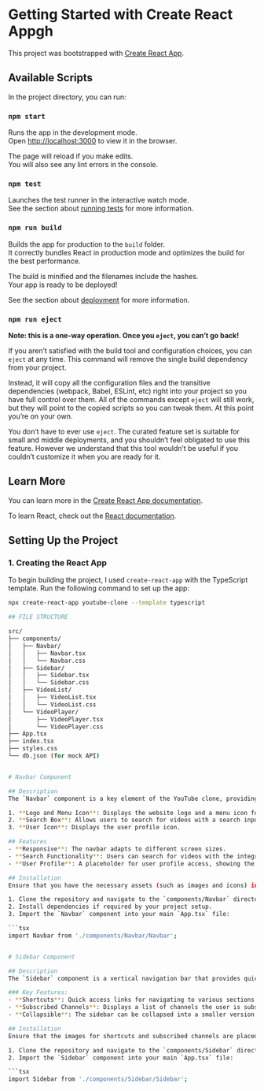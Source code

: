 # Getting Started with Create React Appgh

This project was bootstrapped with [Create React App](https://github.com/facebook/create-react-app).

## Available Scripts

In the project directory, you can run:

### `npm start`

Runs the app in the development mode.\
Open [http://localhost:3000](http://localhost:3000) to view it in the browser.

The page will reload if you make edits.\
You will also see any lint errors in the console.

### `npm test`

Launches the test runner in the interactive watch mode.\
See the section about [running tests](https://facebook.github.io/create-react-app/docs/running-tests) for more information.

### `npm run build`

Builds the app for production to the `build` folder.\
It correctly bundles React in production mode and optimizes the build for the best performance.

The build is minified and the filenames include the hashes.\
Your app is ready to be deployed!

See the section about [deployment](https://facebook.github.io/create-react-app/docs/deployment) for more information.

### `npm run eject`

**Note: this is a one-way operation. Once you `eject`, you can’t go back!**

If you aren’t satisfied with the build tool and configuration choices, you can `eject` at any time. This command will remove the single build dependency from your project.

Instead, it will copy all the configuration files and the transitive dependencies (webpack, Babel, ESLint, etc) right into your project so you have full control over them. All of the commands except `eject` will still work, but they will point to the copied scripts so you can tweak them. At this point you’re on your own.

You don’t have to ever use `eject`. The curated feature set is suitable for small and middle deployments, and you shouldn’t feel obligated to use this feature. However we understand that this tool wouldn’t be useful if you couldn’t customize it when you are ready for it.

## Learn More

You can learn more in the [Create React App documentation](https://facebook.github.io/create-react-app/docs/getting-started).

To learn React, check out the [React documentation](https://reactjs.org/).


## Setting Up the Project

### 1. **Creating the React App**
To begin building the project, I used `create-react-app` with the TypeScript template. Run the following command to set up the app:

```bash
npx create-react-app youtube-clone --template typescript

## FILE STRUCTURE

src/
├── components/
│   ├── Navbar/
│   │   ├── Navbar.tsx
│   │   └── Navbar.css
│   ├── Sidebar/
│   │   ├── Sidebar.tsx
│   │   └── Sidebar.css
│   ├── VideoList/
│   │   ├── VideoList.tsx
│   │   └── VideoList.css
│   └── VideoPlayer/
│       ├── VideoPlayer.tsx
│       └── VideoPlayer.css
├── App.tsx
├── index.tsx
├── styles.css
└── db.json (for mock API)


# Navbar Component

## Description
The `Navbar` component is a key element of the YouTube clone, providing navigation for the users. It includes elements for branding, search functionality, and user access. The component consists of three main sections:

1. **Logo and Menu Icon**: Displays the website logo and a menu icon for expanding or collapsing the sidebar.
2. **Search Box**: Allows users to search for videos with a search input field and search icon.
3. **User Icon**: Displays the user profile icon.

## Features
- **Responsive**: The navbar adapts to different screen sizes.
- **Search Functionality**: Users can search for videos with the integrated search box.
- **User Profile**: A placeholder for user profile access, showing the user icon.

## Installation
Ensure that you have the necessary assets (such as images and icons) in the `/images` directory for proper display of logos and icons.

1. Clone the repository and navigate to the `components/Navbar` directory.
2. Install dependencies if required by your project setup.
3. Import the `Navbar` component into your main `App.tsx` file:

```tsx
import Navbar from './components/Navbar/Navbar';


# Sidebar Component

## Description
The `Sidebar` component is a vertical navigation bar that provides quick access to key sections of the YouTube clone. It contains a list of shortcuts, subscribed channels, and other navigation links.

### Key Features:
- **Shortcuts**: Quick access links for navigating to various sections of the site.
- **Subscribed Channels**: Displays a list of channels the user is subscribed to.
- **Collapsible**: The sidebar can be collapsed into a smaller version for a more compact layout, toggled via the menu icon in the navbar.

## Installation
Ensure that the images for shortcuts and subscribed channels are placed in the `/images` directory.

1. Clone the repository and navigate to the `components/Sidebar` directory.
2. Import the `Sidebar` component into your main `App.tsx` file:

```tsx
import Sidebar from './components/Sidebar/Sidebar';

